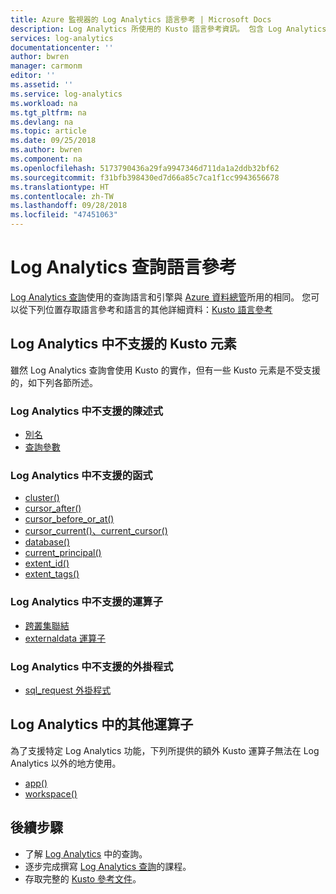 ```yaml
---
title: Azure 監視器的 Log Analytics 語言參考 | Microsoft Docs
description: Log Analytics 所使用的 Kusto 語言參考資訊。 包含 Log Analytics 專用的其他元素和 Log Analytics 查詢中不支援的元素。
services: log-analytics
documentationcenter: ''
author: bwren
manager: carmonm
editor: ''
ms.assetid: ''
ms.service: log-analytics
ms.workload: na
ms.tgt_pltfrm: na
ms.devlang: na
ms.topic: article
ms.date: 09/25/2018
ms.author: bwren
ms.component: na
ms.openlocfilehash: 5173790436a29fa9947346d711da1a2ddb32bf62
ms.sourcegitcommit: f31bfb398430ed7d66a85c7ca1f1cc9943656678
ms.translationtype: HT
ms.contentlocale: zh-TW
ms.lasthandoff: 09/28/2018
ms.locfileid: "47451063"
---
```

# <a name="log-analytics-query-language-reference"></a>Log Analytics 查詢語言參考
[Log Analytics 查詢](../log-analytics-queries.md)使用的查詢語言和引擎與 [Azure 資料總管](/azure/data-explorer/)所用的相同。 您可以從下列位置存取語言參考和語言的其他詳細資料：[Kusto 語言參考](/azure/kusto/query)



## <a name="kusto-elements-not-support-in-log-analytics"></a>Log Analytics 中不支援的 Kusto 元素
雖然 Log Analytics 查詢會使用 Kusto 的實作，但有一些 Kusto 元素是不受支援的，如下列各節所述。

### <a name="statements-not-supported-in-log-analytics"></a>Log Analytics 中不支援的陳述式

* [別名](/kusto/query/aliasstatement)
* [查詢參數](/azure/kusto/query/queryparametersstatement)

### <a name="functions-not-supported-in-log-analytics"></a>Log Analytics 中不支援的函式

* [cluster()](/azure/kusto/query/clusterfunction)
* [cursor_after()](/azure/kusto/query/cursorafterfunction)
* [cursor_before_or_at()](/azure/kusto/query/cursorbeforeoratfunction)
* [cursor_current()、current_cursor()](/azure/kusto/query/cursorcurrent)
* [database()](/azure/kusto/query/databasefunction)
* [current_principal()](/azure/kusto/query/current-principalfunction)
* [extent_id()](/azure/kusto/query/extentidfunction)
* [extent_tags()](/azure/kusto/query/extenttagsfunction)

### <a name="operators-not-supported-in-log-analytics"></a>Log Analytics 中不支援的運算子

* [跨叢集聯結](/azure/kusto/query/joincrosscluster)
* [externaldata 運算子](/azure/kusto/query/externaldata-operator)

### <a name="plugins-not-supported-in-log-analytics"></a>Log Analytics 中不支援的外掛程式

* [sql_request 外掛程式](/azure/kusto/query/sqlrequestplugin)


## <a name="additional-operators-in-log-analytics"></a>Log Analytics 中的其他運算子
為了支援特定 Log Analytics 功能，下列所提供的額外 Kusto 運算子無法在 Log Analytics 以外的地方使用。 

* [app()](app-expression.md)
* [workspace()](workspace-expression.md)

## <a name="next-steps"></a>後續步驟

- 了解 [Log Analytics](../log-analytics-queries.md) 中的查詢。
- 逐步完成撰寫 [Log Analytics 查詢](/log-analytics/query-language/get-started-queries.md)的課程。
- 存取完整的 [Kusto 參考文件](/azure/kusto/query/)。